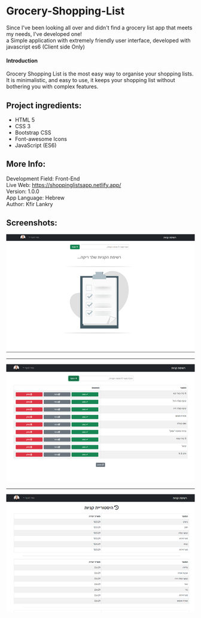 # Grocery-Shopping-List

Since I've been looking all over and didn't find a grocery list app that meets my needs, I've developed one!  
a Simple application with extremely friendly user interface, developed with javascript es6 (Client side Only)

#### Introduction
Grocery Shopping List is the most easy way to organise your shopping lists. It is minimalistic, and easy to use, it keeps your shopping list without bothering you with complex features.

## Project ingredients:
* HTML 5  
* CSS 3  
* Bootstrap CSS  
* Font-awesome Icons  
* JavaScript (ES6)  

## More Info:
Development Field: Front-End  
Live Web: https://shoppinglistsapp.netlify.app/  
Version: 1.0.0  
App Language: Hebrew  
Author: Kfir Lankry

## Screenshots:
![alt text](https://github.com/KfirLankry/Grocery-Shopping-List/blob/main/imgs/screenshot_1.jpg?raw=true) 
***
![alt text](https://github.com/KfirLankry/Grocery-Shopping-List/blob/main/imgs/screenshot_2.jpg?raw=true)  
***
![alt text](https://github.com/KfirLankry/Grocery-Shopping-List/blob/main/imgs/screenshot_3.jpg?raw=true)
